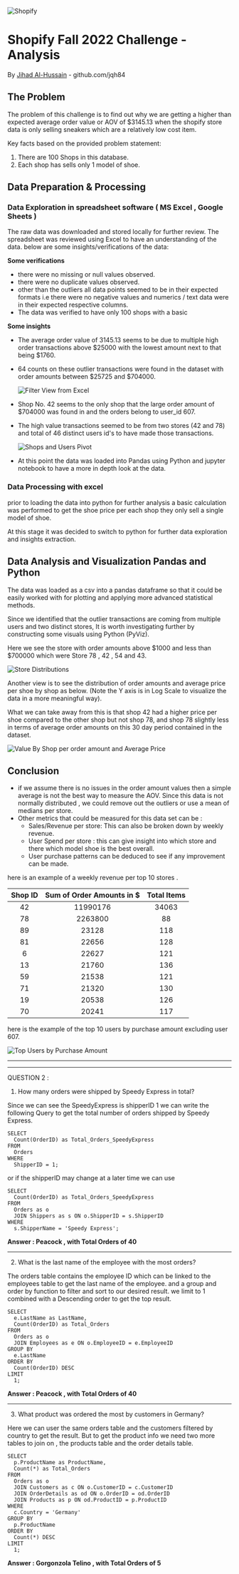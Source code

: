 ![Shopify](https://cdn.shopify.com/s/files/1/0611/1605/5788/t/2/assets/shopify-internships-logo.svg)

# Shopify Fall 2022 Challenge - Analysis 
By [Jihad Al-Hussain](https://www.github.com/jqh84) - github.com/jqh84

## The Problem 
The problem of this challenge is to find out why we are getting a higher than expected average order value or AOV of $3145.13 when the shopify store data is only selling sneakers which are a relatively low cost item.

Key facts based on the provided problem statement:
1. There are 100 Shops in this database.
2. Each shop has sells only 1 model of shoe. 

## Data Preparation & Processing

### Data Exploration in spreadsheet software ( MS Excel , Google Sheets )

The raw data was downloaded and stored locally for further review. The spreadsheet was reviewed using Excel to have an understanding of the data. below are some insights/verifications of the data:

**Some verifications**

- there were no missing or null values observed.
- there were no duplicate values observed.
- other than the outliers all data points seemed to be in their expected formats i.e there were no negative values and numerics / text data were in their expected respective columns. 
- The data was verified to have only 100 shops with a basic 

**Some insights**
- The average order value of 3145.13 seems to be due to multiple high order transactions above $25000 with the lowest amount next to that being $1760.
- 64 counts on these outlier transactions were found in the dataset with order amounts between $25725 and $704000.

    ![Filter View from Excel](imgs/Order_amount_filter_excel.png)
- Shop No. 42 seems to the only shop that the large order amount of $704000 was found in and the orders belong to user_id 607. 
- The high value transactions seemed to be from two stores (42 and 78) and total of 46 distinct users id's to have made those transactions.

    ![Shops and Users Pivot](imgs/Store_id_pivot.png)
- At this point the data was loaded into Pandas using Python and jupyter notebook to have a more in depth look at the data.

### Data Processing with excel

prior to loading the data into python for further analysis a basic calculation was performed to get the shoe price per each shop they only sell a single model of shoe.

At this stage it was decided to switch to python for further data exploration and insights extraction.

## Data Analysis and Visualization Pandas and Python

The data was loaded as a csv into a pandas dataframe so that it could be easily worked with for plotting and applying more advanced statistical methods. 

Since we identified that the outlier transactions are coming from multiple users and two distinct stores, It is worth investigating further by constructing some visuals using Python (PyViz).

Here we see the store with order amounts above $1000 and less than $700000 which were Store 78 , 42 , 54 and 43.

![Store Distributions](imgs/Above_100_Orders_amount_by_shop.png)

Another view is to see the distribution of order amounts and average price per shoe by shop as below. (Note the Y axis is in Log Scale to visualize the data in a more meaningful way).

What we can take away from this is that shop 42 had a higher price per shoe compared to the other shop but not shop 78, and shop 78 slightly less in terms of average order amounts on this 30 day period contained in the dataset. 

![Value By Shop per order amount and Average Price](/imgs/Avg_shoePrice_orderAmount_perStore.png)


## Conclusion 

- if we assume there is no issues in the order amount values then a simple average is not the best way to measure the AOV. Since this data is not normally distributed , we could remove out the outliers or use a mean of medians per store. 
- Other metrics that could be measured for this data set can be :
    - Sales/Revenue per store: This can also be broken down by weekly revenue.
    - User Spend per store : this can give insight into which store and there which model shoe is the best overall. 
    - User purchase patterns can be deduced to see if any improvement can be made.

here is an example of a weekly revenue per top 10 stores .

| Shop ID 	| Sum of Order Amounts in $ 	| Total Items 	|
|:---------:|:-----------------------------:|:-------------:|
|    42   	|       11990176       	        |    34063    	|
|    78   	|        2263800       	        |      88     	|
|    89   	|         23128        	        |     118     	|
|    81   	|         22656        	        |     128     	|
|    6    	|         22627        	        |     121     	|
|    13   	|         21760        	        |     136     	|
|    59   	|         21538        	        |     121     	|
|    71   	|         21320        	        |     130     	|
|    19   	|         20538        	        |     126     	|
|    70   	|         20241        	        |     117     	|

here is the example of the top 10 users by purchase amount excluding user 607.

![Top Users by Purchase Amount](/imgs/Top_users_amount_spent.png)

-----------------------------------------------------------------------------------------------------------------------
-----------------------------------------------------------------------------------------------------------------------
QUESTION 2 :

1. How many orders were shipped by Speedy Express in total? 

Since we can see the SpeedyExpress is shipperID 1 we can write the following Query to get the total number of orders shipped by Speedy Express.

```
SELECT 
  Count(OrderID) as Total_Orders_SpeedyExpress 
FROM 
  Orders 
WHERE 
  ShipperID = 1;
```
or if the shipperID may change at a later time we can use 

```
SELECT 
  Count(OrderID) as Total_Orders_SpeedyExpress 
FROM 
  Orders as o 
  JOIN Shippers as s ON o.ShipperID = s.ShipperID 
WHERE 
  s.ShipperName = 'Speedy Express';
```

**Answer :  Peacock , with Total Orders of 40**

-----------------------------------------------------------------------------------------------------------------------
2. What is the last name of the employee with the most orders? 

The orders table contains the employee ID which can be linked to the employees table to get the last name of the employee. and a group and order by function to filter and sort to our desired result.
we limit to 1 combined with a Descending order to get the top result.

```
SELECT 
  e.LastName as LastName, 
  Count(OrderID) as Total_Orders 
FROM 
  Orders as o 
  JOIN Employees as e ON o.EmployeeID = e.EmployeeID 
GROUP BY 
  e.LastName 
ORDER BY 
  Count(OrderID) DESC 
LIMIT 
  1;

```
**Answer :  Peacock , with Total Orders of 40**

-----------------------------------------------------------------------------------------------------------------------
3. What product was ordered the most by customers in Germany?

Here we can user the same orders table and the customers filtered by country to get the result. But to get the product info we need two more tables to join on , the products table and the order details table.

```
SELECT 
  p.ProductName as ProductName, 
  Count(*) as Total_Orders 
FROM 
  Orders as o 
  JOIN Customers as c ON o.CustomerID = c.CustomerID 
  JOIN OrderDetails as od ON o.OrderID = od.OrderID 
  JOIN Products as p ON od.ProductID = p.ProductID 
WHERE 
  c.Country = 'Germany' 
GROUP BY 
  p.ProductName 
ORDER BY 
  Count(*) DESC 
LIMIT 
  1;
```
**Answer :  Gorgonzola Telino , with Total Orders of 5**
